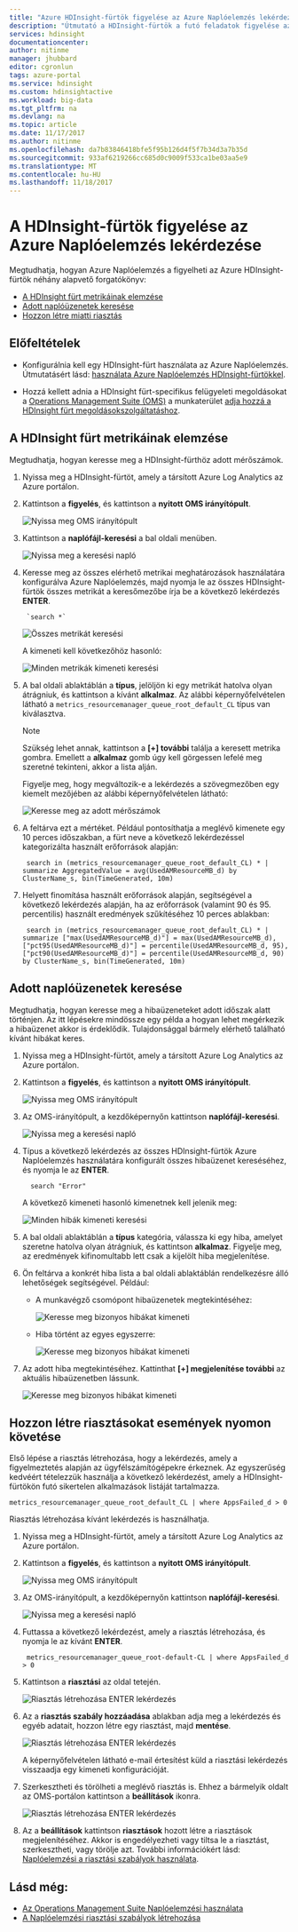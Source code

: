 ```yaml
---
title: "Azure HDInsight-fürtök figyelése az Azure Naplóelemzés lekérdezése |} Microsoft Docs"
description: "Útmutató a HDInsight-fürtök a futó feladatok figyelése az Azure Naplóelemzés lekérdezések futtatása."
services: hdinsight
documentationcenter: 
author: nitinme
manager: jhubbard
editor: cgronlun
tags: azure-portal
ms.service: hdinsight
ms.custom: hdinsightactive
ms.workload: big-data
ms.tgt_pltfrm: na
ms.devlang: na
ms.topic: article
ms.date: 11/17/2017
ms.author: nitinme
ms.openlocfilehash: da7b83846418bfe5f95b126d4f5f7b34d3a7b35d
ms.sourcegitcommit: 933af6219266cc685d0c9009f533ca1be03aa5e9
ms.translationtype: MT
ms.contentlocale: hu-HU
ms.lasthandoff: 11/18/2017
---
```

# <a name="query-azure-log-analytics-to-monitor-hdinsight-clusters"></a>A HDInsight-fürtök figyelése az Azure Naplóelemzés lekérdezése

Megtudhatja, hogyan Azure Naplóelemzés a figyelheti az Azure HDInsight-fürtök néhány alapvető forgatókönyv:

* [A HDInsight fürt metrikáinak elemzése](#analyze-hdinsight-cluster-metrics)
* [Adott naplóüzenetek keresése](#search-for-specific-log-messages)
* [Hozzon létre miatti riasztás](#create-alerts-for-tracking-events)

## <a name="prerequisites"></a>Előfeltételek

* Konfigurálnia kell egy HDInsight-fürt használata az Azure Naplóelemzés. Útmutatásért lásd: [használata Azure Naplóelemzés HDInsight-fürtökkel](hdinsight-hadoop-oms-log-analytics-tutorial.md).

* Hozzá kellett adnia a HDInsight fürt-specifikus felügyeleti megoldásokat a [Operations Management Suite (OMS)](../operations-management-suite/operations-management-suite-overview.md) a munkaterület [adja hozzá a HDInsight fürt megoldásokszolgáltatáshoz](hdinsight-hadoop-oms-log-analytics-management-solutions.md).

## <a name="analyze-hdinsight-cluster-metrics"></a>A HDInsight fürt metrikáinak elemzése

Megtudhatja, hogyan keresse meg a HDInsight-fürthöz adott mérőszámok.

1. Nyissa meg a HDInsight-fürtöt, amely a társított Azure Log Analytics az Azure portálon.
2. Kattintson a **figyelés**, és kattintson a **nyitott OMS irányítópult**.

    ![Nyissa meg OMS irányítópult](./media/hdinsight-hadoop-oms-log-analytics-use-queries/hdinsight-log-analytics-open-oms-dashboard.png "nyitott OMS irányítópult")

2. Kattintson a **naplófájl-keresési** a bal oldali menüben.

    ![Nyissa meg a keresési napló](./media/hdinsight-hadoop-oms-log-analytics-use-queries/hdinsight-log-analytics-click-log-search.png "nyissa meg a keresési napló")

3. Keresse meg az összes elérhető metrikai meghatározások használatára konfigurálva Azure Naplóelemzés, majd nyomja le az összes HDInsight-fürtök összes metrikát a keresőmezőbe írja be a következő lekérdezés **ENTER**.

        `search *` 

    ![Összes metrikát keresési](./media/hdinsight-hadoop-oms-log-analytics-use-queries/hdinsight-log-analytics-search-all-metrics.png "összes metrikát keresése")

    A kimeneti kell következőhöz hasonló:

    ![Minden metrikák kimeneti keresési](./media/hdinsight-hadoop-oms-log-analytics-use-queries/hdinsight-log-analytics-search-all-metrics-output.png "összes metrikák kimeneti keresése")

5. A bal oldali ablaktáblán a **típus**, jelöljön ki egy metrikát hatolva olyan átrágniuk, és kattintson a kívánt **alkalmaz**. Az alábbi képernyőfelvételen látható a `metrics_resourcemanager_queue_root_default_CL` típus van kiválasztva. 

    > [!NOTE]
    > Szükség lehet annak, kattintson a **[+] további** találja a keresett metrika gombra. Emellett a **alkalmaz** gomb úgy kell görgessen lefelé meg szeretné tekinteni, akkor a lista alján.
    > 
    >    

    Figyelje meg, hogy megváltozik-e a lekérdezés a szövegmezőben egy kiemelt mezőjében az alábbi képernyőfelvételen látható:

    ![Keresse meg az adott mérőszámok](./media/hdinsight-hadoop-oms-log-analytics-use-queries/hdinsight-log-analytics-search-specific-metrics.png "adott mérőszámok keresése")

6. A feltárva ezt a mértéket. Például pontosíthatja a meglévő kimenete egy 10 perces időszakban, a fürt neve a következő lekérdezéssel kategorizálta használt erőforrások alapján:

        search in (metrics_resourcemanager_queue_root_default_CL) * | summarize AggregatedValue = avg(UsedAMResourceMB_d) by ClusterName_s, bin(TimeGenerated, 10m)

7. Helyett finomítása használt erőforrások alapján, segítségével a következő lekérdezés alapján, ha az erőforrások (valamint 90 és 95. percentilis) használt eredmények szűkítéséhez 10 perces ablakban:

        search in (metrics_resourcemanager_queue_root_default_CL) * | summarize ["max(UsedAMResourceMB_d)"] = max(UsedAMResourceMB_d), ["pct95(UsedAMResourceMB_d)"] = percentile(UsedAMResourceMB_d, 95), ["pct90(UsedAMResourceMB_d)"] = percentile(UsedAMResourceMB_d, 90) by ClusterName_s, bin(TimeGenerated, 10m)

## <a name="search-for-specific-log-messages"></a>Adott naplóüzenetek keresése

Megtudhatja, hogyan keresse meg a hibaüzeneteket adott időszak alatt történjen. Az itt lépésekre mindössze egy példa a hogyan lehet megérkezik a hibaüzenet akkor is érdeklődik. Tulajdonsággal bármely elérhető található kívánt hibákat keres.

1. Nyissa meg a HDInsight-fürtöt, amely a társított Azure Log Analytics az Azure portálon.
2. Kattintson a **figyelés**, és kattintson a **nyitott OMS irányítópult**.

    ![Nyissa meg OMS irányítópult](./media/hdinsight-hadoop-oms-log-analytics-use-queries/hdinsight-log-analytics-open-oms-dashboard.png "nyitott OMS irányítópult")

2. Az OMS-irányítópult, a kezdőképernyőn kattintson **naplófájl-keresési**.

    ![Nyissa meg a keresési napló](./media/hdinsight-hadoop-oms-log-analytics-use-queries/hdinsight-log-analytics-click-log-search.png "nyissa meg a keresési napló")

3. Típus a következő lekérdezés az összes HDInsight-fürtök Azure Naplóelemzés használatára konfigurált összes hibaüzenet kereséséhez, és nyomja le az **ENTER**. 

         search "Error"

    A következő kimeneti hasonló kimenetnek kell jelenik meg:

    ![Minden hibák kimeneti keresési](./media/hdinsight-hadoop-oms-log-analytics-use-queries/hdinsight-log-analytics-search-all-errors-output.png "összes hibák kimeneti keresése")

5. A bal oldali ablaktáblán a **típus** kategória, válassza ki egy hiba, amelyet szeretne hatolva olyan átrágniuk, és kattintson **alkalmaz**.  Figyelje meg, az eredmények kifinomultabb lett csak a kijelölt hiba megjelenítése.
7. Ön feltárva a konkrét hiba lista a bal oldali ablaktáblán rendelkezésre álló lehetőségek segítségével. Például: 

    - A munkavégző csomópont hibaüzenetek megtekintéséhez:

        ![Keresse meg bizonyos hibákat kimeneti](./media/hdinsight-hadoop-oms-log-analytics-use-queries/hdinsight-log-analytics-search-specific-error-refined.png "bizonyos hibákat kimeneti keresése")

    - Hiba történt az egyes egyszerre:

        ![Keresse meg bizonyos hibákat kimeneti](./media/hdinsight-hadoop-oms-log-analytics-use-queries/hdinsight-log-analytics-search-specific-error-time.png "bizonyos hibákat kimeneti keresése")

9. Az adott hiba megtekintéséhez. Kattinthat **[+] megjelenítése további** az aktuális hibaüzenetben lássunk.

    ![Keresse meg bizonyos hibákat kimeneti](./media/hdinsight-hadoop-oms-log-analytics-use-queries/hdinsight-log-analytics-search-specific-error-arrived.png "bizonyos hibákat kimeneti keresése")

## <a name="create-alerts-for-tracking-events"></a>Hozzon létre riasztásokat események nyomon követése

Első lépése a riasztás létrehozása, hogy a lekérdezés, amely a figyelmeztetés alapján az ügyfélszámítógépekre érkeznek. Az egyszerűség kedvéért tételezzük használja a következő lekérdezést, amely a HDInsight-fürtökön futó sikertelen alkalmazások listáját tartalmazza.

    metrics_resourcemanager_queue_root_default_CL | where AppsFailed_d > 0

Riasztás létrehozása kívánt lekérdezés is használhatja.

1. Nyissa meg a HDInsight-fürtöt, amely a társított Azure Log Analytics az Azure portálon.
2. Kattintson a **figyelés**, és kattintson a **nyitott OMS irányítópult**.

    ![Nyissa meg OMS irányítópult](./media/hdinsight-hadoop-oms-log-analytics-use-queries/hdinsight-log-analytics-open-oms-dashboard.png "nyitott OMS irányítópult")

2. Az OMS-irányítópult, a kezdőképernyőn kattintson **naplófájl-keresési**.

    ![Nyissa meg a keresési napló](./media/hdinsight-hadoop-oms-log-analytics-use-queries/hdinsight-log-analytics-click-log-search.png "nyissa meg a keresési napló")

3. Futtassa a következő lekérdezést, amely a riasztás létrehozása, és nyomja le az kívánt **ENTER**.

        metrics_resourcemanager_queue_root-default-CL | where AppsFailed_d > 0

4. Kattintson a **riasztási** az oldal tetején.

    ![Riasztás létrehozása ENTER lekérdezés](./media/hdinsight-hadoop-oms-log-analytics-use-queries/hdinsight-log-analytics-create-alert-query.png "Enter lekérdezés riasztás létrehozása")

4. Az a **riasztás szabály hozzáadása** ablakban adja meg a lekérdezés és egyéb adatait, hozzon létre egy riasztást, majd **mentése**.

    ![Riasztás létrehozása ENTER lekérdezés](./media/hdinsight-hadoop-oms-log-analytics-use-queries/hdinsight-log-analytics-create-alert.png "Enter lekérdezés riasztás létrehozása")

    A képernyőfelvételen látható e-mail értesítést küld a riasztási lekérdezés visszaadja egy kimeneti konfigurációját.

5. Szerkesztheti és törölheti a meglévő riasztás is. Ehhez a bármelyik oldalt az OMS-portálon kattintson a **beállítások** ikonra.

    ![Riasztás létrehozása ENTER lekérdezés](./media/hdinsight-hadoop-oms-log-analytics-use-queries/hdinsight-log-analytics-edit-alert.png "Enter lekérdezés riasztás létrehozása")

6. Az a **beállítások** kattintson **riasztások** hozott létre a riasztások megjelenítéséhez. Akkor is engedélyezheti vagy tiltsa le a riasztást, szerkesztheti, vagy törölje azt. További információkért lásd: [Naplóelemzési a riasztási szabályok használata](../log-analytics/log-analytics-alerts-creating.md).

## <a name="see-also"></a>Lásd még:

* [Az Operations Management Suite Naplóelemzési használata](https://blogs.msdn.microsoft.com/wei_out_there_with_system_center/2016/07/03/oms-log-analytics-create-tiles-drill-ins-and-dashboards-with-the-view-designer/)
* [A Naplóelemzési riasztási szabályok létrehozása](../log-analytics/log-analytics-alerts-creating.md)
